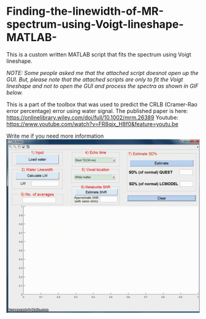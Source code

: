 # Finding-the-linewidth-of-MR-spectrum-using-Voigt-lineshape-MATLAB-

This is a custom written MATLAB script that fits the spectrum using Voigt lineshape.

*NOTE: Some people asked me that the attached script doesnot open up the GUI. But, please note that the attached scripts are only to fit the Voigt lineshape and not to open the GUI and process the spectra as shown in GIF below.*


This is a part of the toolbox that was used to predict the CRLB (Cramer-Rao error percentage) error using water signal. The published paper is here: https://onlinelibrary.wiley.com/doi/full/10.1002/mrm.26389
Youtube: https://www.youtube.com/watch?v=FR8qjx_H8f0&feature=youtu.be


Write me if you need more information
<img src="Media1.gif?raw=true" width="600px">
